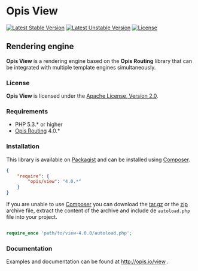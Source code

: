 Opis View
=========
[![Latest Stable Version](https://poser.pugx.org/opis/view/version.png)](https://packagist.org/packages/opis/view)
[![Latest Unstable Version](https://poser.pugx.org/opis/view/v/unstable.png)](//packagist.org/packages/opis/view)
[![License](https://poser.pugx.org/opis/view/license.png)](https://packagist.org/packages/opis/view)

Rendering engine
--------------
**Opis View** is a rendering engine based on the **Opis Routing** library that can be integrated with multiple template engines simultaneously.

### License

**Opis View** is licensed under the [Apache License, Version 2.0](http://www.apache.org/licenses/LICENSE-2.0). 

### Requirements

* PHP 5.3.* or higher
* [Opis Routing](http://www.opis.io/routing) 4.0.*

### Installation

This library is available on [Packagist](https://packagist.org/packages/opis/view) and can be installed using [Composer](http://getcomposer.org).

```json
{
    "require": {
        "opis/view": "4.0.*"
    }
}
```

If you are unable to use [Composer](http://getcomposer.org) you can download the
[tar.gz](https://github.com/opis/view/archive/4.0.0.tar.gz) or the [zip](https://github.com/opis/view/archive/4.0.0.zip)
archive file, extract the content of the archive and include de `autoload.php` file into your project. 

```php

require_once 'path/to/view-4.0.0/autoload.php';

```

### Documentation

Examples and documentation can be found at http://opis.io/view .
